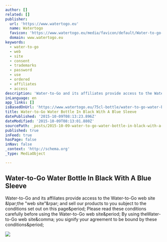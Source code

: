 ```yaml
---
author: []
related: []
publisher:
  url: 'https://www.watertogo.eu'
  name: Watertogo
  favicon: 'https://www.watertogo.eu/media/favicon/default/Water-to-go-favicon.png'
  domain: www.watertogo.eu
keywords:
  - water-to-go
  - web
  - site
  - consent
  - trademarks
  - password
  - use
  - ordered
  - affiliates
  - access
description: 'Water-to-Go and its affiliates provide access to the Water-to-Go web site (the "web site") and sell our products to you subject to the conditions set out on this page. Please read these conditions carefully before using the Water-to-Go web site. By using theWater-to-Go web site, you signify your agreement to be bound by these conditions.'
inLanguage: en
app_links: []
isBasedOnUrl: 'https://www.watertogo.eu/75cl-bottle/water-to-go-water-bottle-in-black-with-a-blue-sleeve-55.html'
title: Water-to-Go Water Bottle In Black With A Blue Sleeve
datePublished: '2015-10-09T08:13:23.896Z'
dateModified: '2015-10-09T08:13:01.880Z'
sourcePath: _posts/2015-10-09-water-to-go-water-bottle-in-black-with-a-blue-sleeve.md
published: true
inFeed: true
hasPage: false
inNav: false
_context: 'http://schema.org'
_type: MediaObject

---
```

<article style=""><h1>Water-to-Go Water Bottle In Black With A Blue Sleeve</h1><p>Water-to-Go and its affiliates provide access to the Water-to-Go web site &amp;lpar;the "web site"&amp;rpar; and sell our products to you subject to the conditions set out on this page&amp;period; Please read these conditions carefully before using the Water-to-Go web site&amp;period; By using theWater-to-Go web site&amp;comma; you signify your agreement to be bound by these conditions&amp;period;</p><img src="https://www.watertogo.eu/media/catalog/product/cache/1/small_image/270x/9df78eab33525d08d6e5fb8d27136e95/w/a/water_to_go_water_bottle_in_black_with_a_green_sleeve.jpg" /></article>